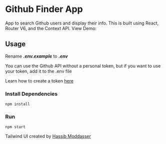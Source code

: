 # Github Finder App

App to search Github users and display their info. This is built using React, Router V6, and the Context API. View Demo: 

## Usage

Rename **_.env.example_** to **_.env_**

You can use the Github API without a personal token, but if you want to use your token, add it to the .env file

Learn how to create a token [here](https://docs.github.com/en/authentication/keeping-your-account-and-data-secure/creating-a-personal-access-token)

### Install Dependencies

```
npm install
```

### Run

```
npm start
```

Tailwind UI created by [Hassib Moddasser](https://twitter.com/hassibmoddasser)